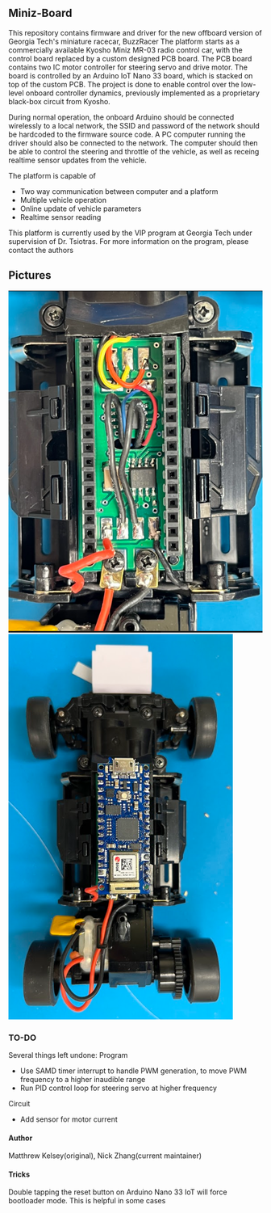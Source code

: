 ## Miniz-Board
This repository contains firmware and driver for the new offboard version of Georgia Tech's miniature racecar, BuzzRacer
The platform starts as a commercially available Kyosho Miniz MR-03 radio control car, with the control board replaced by a custom designed PCB board. The PCB board contains two IC motor controller for steering servo and drive motor. The board is controlled by an Arduino IoT Nano 33 board, which is stacked on top of the custom PCB. The project is done to enable control over the low-level onboard controller dynamics, previously implemented as a proprietary black-box circuit from Kyosho.

During normal operation, the onboard Arduino should be connected wirelessly to a local network, the SSID and password of the network should be hardcoded to the firmware source code. A PC computer running the driver should also be connected to the network. The computer should then be able to control the steering and throttle of the vehicle, as well as receing realtime sensor updates from the vehicle. 

The platform is capable of
 * Two way communication between computer and a platform
 * Multiple vehicle operation
 * Online update of vehicle parameters
 * Realtime sensor reading

This platform is currently used by the VIP program at Georgia Tech under supervision of Dr. Tsiotras. For more information on the program, please contact the authors

## Pictures
![Custom PCB](https://github.com/Nick-Zhang1996/miniz-board/blob/main/pics/p2.png)
![Platform with Arduino installed](https://github.com/Nick-Zhang1996/miniz-board/blob/main/pics/p1.png)

### TO-DO
Several things left undone:
Program
 * Use SAMD timer interrupt to handle PWM generation, to move PWM frequency to a higher inaudible range
 * Run PID control loop for steering servo at higher frequency

Circuit
 * Add sensor for motor current

#### Author
Matthrew Kelsey(original), Nick Zhang(current maintainer)

#### Tricks
Double tapping the reset button on Arduino Nano 33 IoT will force bootloader mode. This is helpful in some cases


